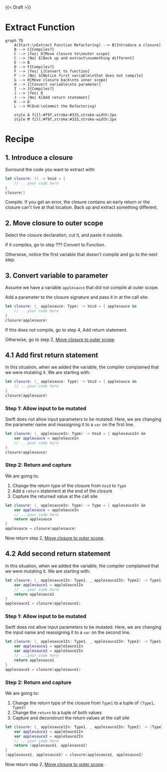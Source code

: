 {{< Draft >}}

# Extract Function

```mermaid
graph TD
    A(Start:\nExtract Function Refactoring) --> B[Introduce a closure]
    B --> C{Compiles?}
    C --> |Yes| D[Move closure to\nouter scope]
    C --> |No| E[Back up and extract\nsomething different]
    E --> B
    D --> F{Compiles?}
    F --> |Yes| L[Convert to function]
    F --> |No| G[Notice first variable\nthat does not compile]
    G --> H[Move closure back\nto inner scope]
    H --> I[Convert variable\nto parameter]
    I --> J{Compiles?}
    J --> |Yes| D
    J --> |No| K[Add return statement]
    K --> D
    L --> M(End:\nCommit the Refactoring)

    style A fill:#f9f,stroke:#333,stroke-width:2px
    style M fill:#f9f,stroke:#333,stroke-width:2px
```

# Recipe

## 1. Introduce a closure

Surround the code you want to extract with:

```swift
let closure: () -> Void = {
    // ...your code here
}
closure()
```

Compile. If you get an error, the closure contains an early return or the closure can't live at that location. Back up and extract something different.

## 2. Move closure to outer scope

Select the closure declaration, cut it, and paste it outside.

If it compiles, go to step ??? Convert to Function.

Otherwise, notice the first variable that doesn't compile and go to the next step.

## 3. Convert variable to parameter

Assume we have a variable `applesauce` that did not compile at outer scope.

Add a parameter to the closure signature and pass it in at the call site:

```swift
let closure: (_ applesauce: Type) -> Void = { applesauce in
    // ...your code here
}
closure(applesauce)
```

If this does not compile, go to step 4, Add return statement.

Otherwise, go to step 2, [Move closure to outer scope](#2-move-closure-to-outer-scope).

## 4.1 Add first return statement

In this situation, when we added the variable, the compiler complained that we were mutating it.
We are starting with:

```swift
let closure: (_ applesauce: Type) -> Void = { applesauce in
    // ...your code here
}
closure(applesauce)
```

### Step 1: Allow input to be mutated

Swift does not allow input parameters to be mutated.
Here, we are changing the parameter name and reassigning it to a `var` on the first line.

```swift
let closure: (_ applesauceIn: Type) -> Void = { applesauceIn in
    var applesauce = appleSauceIn
    // ...your code here
}
closure(applesauce)
```

### Step 2: Return and capture

We are going to:

1. Change the return type of the closure from `Void` to `Type`
1. Add a `return` statement at the end of the closure
1. Capture the returned value at the call site

```swift
let closure: (_ applesauceIn: Type) -> Type = { applesauceIn in
    var applesauce = appleSauceIn
    // ...your code here
    return applesauce
}
applesauce = closure(applesauce)
```

Now return step 2, [Move closure to outer scope](#2-move-closure-to-outer-scope).

## 4.2 Add second return statement

In this situation, when we added the variable, the compiler complained that we were mutating it.
We are starting with:

```swift
let closure: (_ applesauce1In: Type1, _ applesauce2In: Type2) -> Type1 = { applesauce1In, applesauce2 in
    var applesauce1 = appleSauce1In
    // ...your code here
    return applesauce1
}
applesauce1 = closure(applesauce1)
```

### Step 1: Allow input to be mutated

Swift does not allow input parameters to be mutated.
Here, we are changing the input name and reassigning it to a `var` on the second line.

```swift
let closure: (_ applesauce1In: Type1, _ applesauce2In: Type2) -> Type1 = { applesauce1In, applesauce2In in
    var applesauce1 = appleSauce1In
    var applesauce2 = appleSauce2In
    // ...your code here
    return applesauce1
}
applesauce1 = closure(applesauce1)
```

### Step 2: Return and capture

We are going to:

1. Change the return type of the closure from `Type1` to a tuple of `(Type1, Type2)`
1. Change the `return` to a tuple of both values
1. Capture and deconstruct the return values at the call site

```swift
let closure: (_ applesauce1In: Type1, _ applesauce2In: Type2) -> (Type1, Type2) = { applesauce1In, applesauce2In in
    var applesauce1 = appleSauce1In
    var applesauce2 = appleSauce2In
    // ...your code here
    return (applesauce1, applesauce2)
}
(applesauce1, applesauce2) = closure(applesauce1, applesauce2)
```

Now return step 2, [Move closure to outer scope](#2-move-closure-to-outer-scope).

